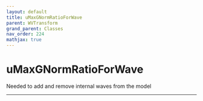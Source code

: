 ```yaml
---
layout: default
title: uMaxGNormRatioForWave
parent: WVTransform
grand_parent: Classes
nav_order: 224
mathjax: true
---
```


#  uMaxGNormRatioForWave

Needed to add and remove internal waves from the model


---

